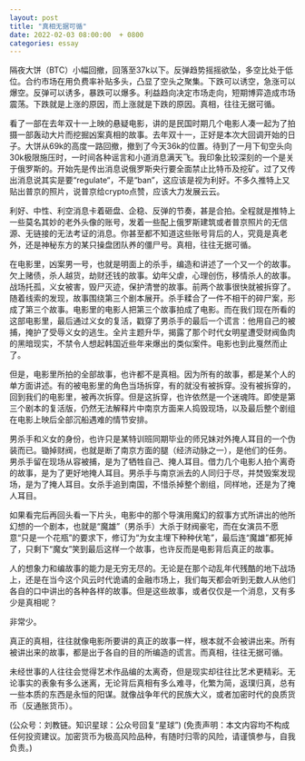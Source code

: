 ```yaml
---
layout: post
title: "真相无据可循"
date: 2022-02-03 08:00:00  + 0800
categories: essay
---
```


隔夜大饼（BTC）小幅回撤，回落至37k以下。反弹趋势摇摇欲坠，多空比处于低位。合约市场在用负费率补贴多头，凸显了空头之聚集。下跌可以诱空，急涨可以爆空。反弹可以诱多，暴跌可以爆多。利益趋向决定市场走向，短期博弈造成市场震荡。下跌就是上涨的原因，而上涨就是下跌的原因。真相，往往无据可循。

看了一部在去年双十一上映的悬疑电影，讲的是民国时期几个电影人凑一起为了拍摄一部轰动大片而挖掘凶案真相的故事。去年双十一，正好是本次大回调开始的日子。大饼从69k的高度一路回撤，撤到了今天36k的位置。待到了一月下旬空头向30k极限施压时，一时间各种谣言和小道消息满天飞。我印象比较深刻的一个是关于俄罗斯的。开始先是传出消息说俄罗斯央行要全面禁止比特币及挖矿。过了又传出消息说其实是要“regulate“，不是“ban”，这应该是视为利好。不多久推特上又贴出普京的照片，说普京给crypto点赞，应该大力发展云云。

利好、中性、利空消息卡着砸盘、企稳、反弹的节奏，甚是合拍。全程就是推特上一些莫名其妙的老外头像的账号，发着一些配上俄罗斯建筑或者普京照片的无信源、无链接的无法考证的消息。你甚至都不知道这些账号背后的人，究竟是真老外，还是神秘东方的某只操盘团队养的僵尸号。真相，往往无据可循。

在电影里，凶案男一号，也就是明面上的杀手，编造和讲述了一个又一个的故事。欠上赌债，杀人越货，劫财还钱的故事。幼年父虐，心理创伤，移情杀人的故事。战场托孤，义女被害，毁尸灭迹，保护清誉的故事。前两个故事很快就被拆穿了。随着线索的发现，故事围绕第三个剧本展开。杀手糅合了一件不相干的碎尸案，形成了第三个故事。电影里的电影人把第三个故事拍成了电影。而在我们现在所看的这部电影里，最后通过义女的复活，戳穿了男杀手的最后一个谎言：他用自己的被捕，掩护了受辱义女的逃生。全片主题升华，揭露了那个时代女明星遭受财阀鱼肉的黑暗现实，不禁令人想起韩国近些年来爆出的类似案件。电影也到此戛然而止了。

但是，电影里所拍的全部故事，也许都不是真相。因为所有的故事，都是某个人的单方面讲述。有的被电影里的角色当场拆穿，有的就没有被拆穿。没有被拆穿的，回到我们的电影里，被再次拆穿。但是这拆穿，也许依然是一个迷魂阵。即使是第三个剧本的复活版，仍然无法解释片中南京方面来人捣毁现场，以及最后整个剧组在电影上映后全部沉船遇难的情节安排。

男杀手和义女的身份，也许只是某特训班同期毕业的师兄妹对外掩人耳目的一个伪装而已。锄掉财阀，也就是断了南京方面的腿（经济动脉之一），是他们的任务。男杀手留在现场从容被捕，是为了牺牲自己、掩人耳目。借力几个电影人拍个离奇的故事，是为了更好地掩人耳目。男杀手与南京派去的人同归于尽，并焚毁案发现场，是为了掩人耳目。女杀手追到南国，不惜杀掉整个剧组，同样地，还是为了掩人耳目。

如果看完后再回头看一下片头，电影中的那个导演用魔幻的叙事方式所讲出的他所幻想的一个剧本，也就是“魔雄”（男杀手）大杀于财阀豪宅，而在女演员不愿意“只是一个花瓶”的要求下，修订为“为女主埋下种种伏笔”，最后连“魔雄”都死掉了，只剩下“魔女”笑到最后这样一个故事，也许反而是电影背后真正的故事。

人的想象力和编故事的能力是无穷无尽的。无论是在那个动乱年代残酷的地下战场上，还是在当今这个风云时代诡谲的金融市场上，我们每天都会听到无数人从他们各自的口中讲出的各种各样的故事。但是这些故事，或者仅仅是一个消息，又有多少是真相呢？

非常少。

真正的真相，往往就像电影所要讲的真正的故事一样，根本就不会被讲出来。所有被讲出来的故事，都是出于各自的目的所编造的谎言。而真相，往往无据可循。

未经世事的人往往会觉得艺术作品编的太离奇，但是现实却往往比艺术更精彩。无论事实的表象有多么迷离，无论背后真相有多么难寻，化繁为简，返璞归真，总有一些本质的东西是永恒的阳谋。就像战争年代的民族大义，或者加密时代的良质货币（反通胀货币）。

(公众号：刘教链。知识星球：公众号回复“星球”)
(免责声明：本文内容均不构成任何投资建议。加密货币为极高风险品种，有随时归零的风险，请谨慎参与，自我负责。)
